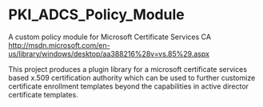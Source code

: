 PKI_ADCS_Policy_Module
======================

A custom policy module for Microsoft Certificate Services CA
http://msdn.microsoft.com/en-us/library/windows/desktop/aa388216%28v=vs.85%29.aspx

This project produces a plugin library for a microsoft certificate services based x.509 certification authority which can be used
to further customize certificate enrollment templates beyond the capabilities in active director certificate templates.
